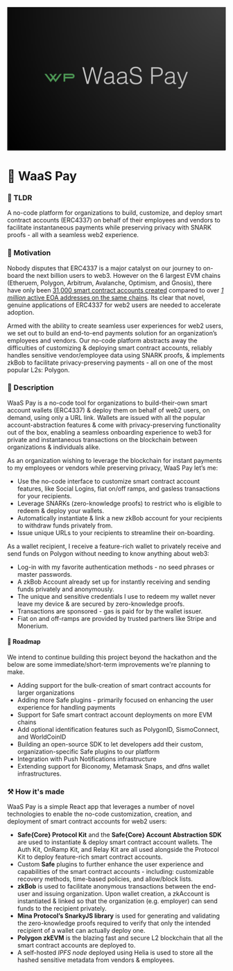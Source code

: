<img src="./assets/large-logo.png" width="1000">

👛 WaaS Pay
===========

### 💌 TLDR
A no-code platform for organizations to build, customize, and deploy smart contract accounts (ERC4337) on behalf of their employees and vendors to facilitate instantaneous payments while preserving privacy with SNARK proofs - all with a seamless web2 experience.

### 💪 Motivation
Nobody disputes that ERC4337 is a major catalyst on our journey to on-board the next billion users to web3. However on the 6 largest EVM chains (Etheruem, Polygon, Arbitrum, Avalanche, Optimism, and Gnosis), there have only been [31,000 smart contract accounts created](https://dune.com/sixdegree/account-abstraction-overview) compared to over [*1 million* active EOA addresses on the same chains](https://defillama.com/). Its clear that novel, genuine applications of ERC4337 for web2 users are needed to accelerate adoption.

Armed with the ability to create seamless user experiences for web2 users, we set out to build an end-to-end payments solution for an organization’s employees and vendors. Our no-code platform abstracts away the difficulties of customizing & deploying smart contract accounts, reliably handles sensitive vendor/employee data using SNARK proofs, & implements zkBob to facilitate privacy-preserving payments - all on one of the most popular L2s: Polygon.

### 📖 Description
WaaS Pay is a no-code tool for organizations to build-their-own smart account wallets (ERC4337) & deploy them on behalf of web2 users, on demand, using only a URL link. Wallets are issued with all the popular account-abstraction features & come with privacy-preserving functionality out of the box, enabling a seamless onboarding experience to web3 for private and instantaneous transactions on the blockchain between organizations & individuals alike.

As an organization wishing to leverage the blockchain for instant payments to my employees or vendors while preserving privacy, WaaS Pay let’s me:

- Use the no-code interface to customize smart contract account features, like Social Logins, fiat on/off ramps, and gasless transactions for your recipients.
- Leverage SNARKs (zero-knowledge proofs) to restrict who is eligible to redeem & deploy your wallets.
- Automatically instantiate & link a new zkBob account for your recipients to withdraw funds privately from.
- Issue unique URLs to your recipients to streamline their on-boarding.

As a wallet recipient, I receive a feature-rich wallet to privately receive and send funds on Polygon without needing to know anything about web3:

- Log-in with my favorite authentication methods - no seed phrases or master passwords.
- A zkBob Account already set up for instantly receiving and sending funds privately and anonymously.
- The unique and sensitive credentials I use to redeem my wallet never leave my device & are secured by zero-knowledge proofs.
- Transactions are sponsored - gas is paid for by the wallet issuer.
- Fiat on and off-ramps are provided by trusted partners like Stripe and Monerium.

#### 📍 Roadmap

We intend to continue building this project beyond the hackathon and the below are some immediate/short-term improvements we're planning to make.
- Adding support for the bulk-creation of smart contract accounts for larger organizations
- Adding more Safe plugins - primarily focused on enhancing the user experience for handling payments
- Support for Safe smart contract account deployments on more EVM chains
- Add optional identification features such as PolygonID, SismoConnect, and WorldCoinID
- Building an open-source SDK to let developers add their custom, organization-specific Safe plugins to our platform
- Integration with Push Notifications infrastructure 
- Extending support for Biconomy, Metamask Snaps, and dfns wallet infrastructures.

### ⚒️ How it's made
WaaS Pay is a simple React app that leverages a number of novel technologies to enable the no-code customization, creation, and deployment of smart contract accounts for web2 users:

- **Safe{Core} Protocol Kit** and the **Safe{Core} Account Abstraction SDK** are used to instantiate & deploy smart contract account wallets. The Auth Kit, OnRamp Kit, and Relay Kit are all used alongside the Protocol Kit to deploy feature-rich smart contract accounts.
- Custom **Safe** plugins to further enhance the user experience and capabilities of the smart contract accounts - including: customizable recovery methods, time-based policies, and allow/block lists.
- **zkBob** is used to facilitate anonymous transactions between the end-user and issuing organization. Upon wallet creation, a zkAccount is instantiated & linked so that the organization (e.g. employer) can send funds to the recipient privately.
- **Mina Protocol’s SnarkyJS library** is used for generating and validating the zero-knowledge proofs required to verify that only the intended recipient of a wallet can actually deploy one.
- **Polygon zkEVM** is the blazing fast and secure L2 blockchain that all the smart contract accounts are deployed to.
- A self-hosted *IPFS node* deployed using Helia is used to store all the hashed sensitive metadata from vendors & employees.
